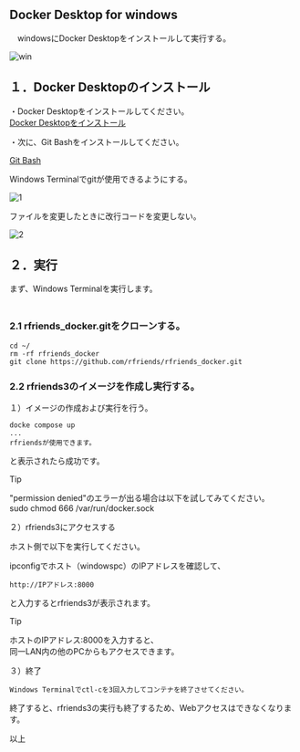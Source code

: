 ## Docker Desktop for windows   
   
　windowsにDocker Desktopをインストールして実行する。
  
![win](https://github.com/user-attachments/assets/1ab06a07-e67e-422b-b7e4-473996614a6a)

## １．Docker Desktopのインストール  

・Docker Desktopをインストールしてください。  
[Docker Desktopをインストール](https://docs.docker.jp/docker-for-windows/install.html)  
  
・次に、Git Bashをインストールしてください。  
  
[Git Bash](https://gitforwindows.org/)  
  
Windows Terminalでgitが使用できるようにする。 
   
![1](https://github.com/user-attachments/assets/27e1b965-ccc8-4f60-957b-3c89b621a3cf)
  
ファイルを変更したときに改行コードを変更しない。  
  
![2](https://github.com/user-attachments/assets/570cc64c-a6e3-4e2f-88f5-8f194a7eefc0)  
   
## ２．実行  
  
  まず、Windows Terminalを実行します。  
　
### 2.1 rfriends_docker.gitをクローンする。  
  
```
cd ~/
rm -rf rfriends_docker
git clone https://github.com/rfriends/rfriends_docker.git   
```
<!--
エディタで、docker-compose.ymlを開き下記の個所をコメントにする。  
  
![g3](https://github.com/user-attachments/assets/25fef9e6-63da-453c-baf9-6f59b5b5e8e4)
-->
  
### 2.2 rfriends3のイメージを作成し実行する。

１）イメージの作成および実行を行う。  
  
```  
docke compose up 
...  
rfriendsが使用できます。  
```    
  
と表示されたら成功です。  
  
> [!TIP]
> "permission denied"のエラーが出る場合は以下を試してみてください。   
> sudo chmod 666 /var/run/docker.sock  
  
２）rfriends3にアクセスする  
  
ホスト側で以下を実行してください。  
  
ipconfigでホスト（windowspc）のIPアドレスを確認して、  
```
http://IPアドレス:8000
```
と入力するとrfriends3が表示されます。
 
> [!TIP]  
> ホストのIPアドレス:8000を入力すると、  
> 同一LAN内の他のPCからもアクセスできます。  
    
３）終了  
```
Windows Terminalでctl-cを3回入力してコンテナを終了させてください。
```
  
終了すると、rfriends3の実行も終了するため、Webアクセスはできなくなります。  
    
以上  
  
  
  

  
  
  

